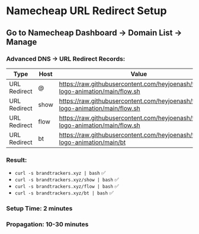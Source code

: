 # Namecheap URL Redirect Setup

## Go to Namecheap Dashboard → Domain List → Manage

### Advanced DNS → URL Redirect Records:

| Type | Host | Value |
|------|------|-------|
| URL Redirect | @ | https://raw.githubusercontent.com/heyjoenash/terminal-logo-animation/main/flow.sh |
| URL Redirect | show | https://raw.githubusercontent.com/heyjoenash/terminal-logo-animation/main/flow.sh |
| URL Redirect | flow | https://raw.githubusercontent.com/heyjoenash/terminal-logo-animation/main/flow.sh |
| URL Redirect | bt | https://raw.githubusercontent.com/heyjoenash/terminal-logo-animation/main/bt |

### Result:
- `curl -s brandtrackers.xyz | bash` ✅
- `curl -s brandtrackers.xyz/show | bash` ✅
- `curl -s brandtrackers.xyz/flow | bash` ✅
- `curl -s brandtrackers.xyz/bt | bash` ✅

### Setup Time: 2 minutes
### Propagation: 10-30 minutes